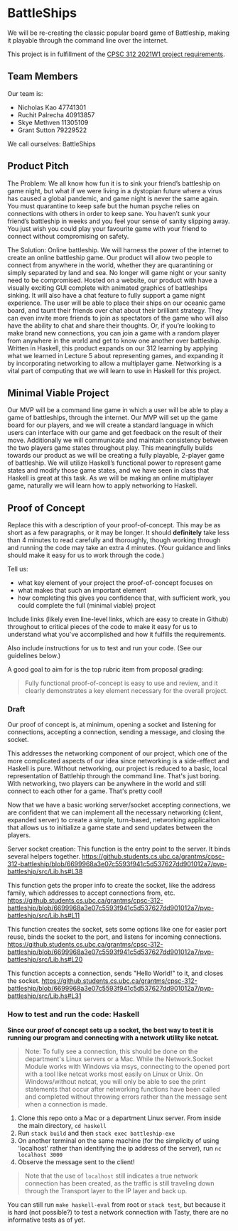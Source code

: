 # BattleShips

We will be re-creating the classic popular board game of Battleship, making it playable through the command line
over the internet.

This project is in fulfillment of the [CPSC 312 2021W1 project requirements](https://steven-wolfman.github.io/cpsc-312-website/project.html).

## Team Members

Our team is:

+ Nicholas Kao 47741301
+ Ruchit Palrecha 40913857
+ Skye Methven 11305109
+ Grant Sutton 79229522

We call ourselves: BattleShips

## Product Pitch

The Problem: We all know how fun it is to sink your friend’s battleship on game night, but what if we were living in a dystopian future where a virus has caused a global pandemic, and game night is never the same again. You must quarantine to keep safe but the human psyche relies on connections with others in order to keep sane. You haven’t sunk your friend’s battleship in weeks and you feel your sense of sanity slipping away. You just wish you could play your favourite game with your friend to connect without compromising on safety.

The Solution: Online battleship. We will harness the power of the internet to create an online battleship game. Our product will allow two people to connect from anywhere in the world, whether they are quarantining or simply separated by land and sea. No longer will game night or your sanity need to be compromised. Hosted on a website, our product with have a visually exciting GUI complete with animated graphics of battleships sinking. It will also have a chat feature to fully support a game night experience. The user will be able to place their ships on our oceanic game board, and taunt their friends over chat about their brilliant strategy. They can even invite more friends to join as spectators of the game who will also have the ability to chat and share their thoughts. Or, if you’re looking to make brand new connections, you can join a game with a random player from anywhere in the world and get to know one another over battleship. Written in Haskell, this product expands on our 312 learning by applying what we learned in Lecture 5 about representing games, and expanding it by incorporating networking to allow a multiplayer game. Networking is a vital part of computing that we will learn to use in Haskell for this project. 

## Minimal Viable Project

Our MVP will be a command line game in which a user will be able to play a game of battleships, through the internet. Our MVP will set up the game board for our players, and we will create a standard language in which users can interface with our game and get feedback on the result of their move. Additionally we will communicate and maintain consistency between the two players game states throughout play. This meaningfully builds towards our product as we will be creating a fully playable, 2-player game of battleship. We will utilize Haskell’s functional power to represent game states and modify those game states, and we have seen in class that Haskell is great at this task. As we will be making an online multiplayer game, naturally we will learn how to apply networking to Haskell. 

## Proof of Concept

Replace this with a description of your proof-of-concept. This may be as short as a few paragraphs, or it may be longer.
It should **definitely** take less than 4 minutes to read carefully and thoroughly, though working through and running the
code may take an extra 4 minutes. (Your guidance and links should make it easy for us to work through the code.)

Tell us:

+ what key element of your project the proof-of-concept focuses on
+ what makes that such an important element
+ how completing this gives you confidence that, with sufficient work, you could complete the full (minimal viable) project


Include links (likely even line-level links, which are easy to create in Github) throughout to critical pieces of
the code to make it easy for us to understand what you've accomplished and how it fulfills the requirements.

Also include instructions for us to test and run your code. (See our guidelines below.)

A good goal to aim for is the top rubric item from proposal grading:

> Fully functional proof-of-concept is easy to use and review, and it clearly demonstrates a key element necessary for the overall project.


### Draft

Our proof of concept is, at minimum, opening a socket and listening for connections, accepting a connection, sending a message, and closing the socket.

This addresses the networking component of our project, which one of the more complicated aspects of our idea since networking is a side-effect and Haskell is pure. Without networking, our project is reduced to a basic, local representation of Battlehip through the command line. That's just boring. With networking, two players can be anywhere in the world and still connect to each other for a game. That's pretty cool!

Now that we have a basic working server/socket accepting connections, we are confident that we can implement all the necessary networking (client, expanded server) to create a simple, turn-based, networking applicaiton that allows us to initialize a game state and send updates between the players.

Server socket creation: This function is the entry point to the server. It binds several helpers together.
https://github.students.cs.ubc.ca/grantms/cpsc-312-battleship/blob/6699968a3e07c5593f941c5d537627dd901012a7/pvp-battleship/src/Lib.hs#L38  

This function gets the proper info to create the socket, like the address family, which addresses to accept connections from, etc.  
https://github.students.cs.ubc.ca/grantms/cpsc-312-battleship/blob/6699968a3e07c5593f941c5d537627dd901012a7/pvp-battleship/src/Lib.hs#L11

This function creates the socket, sets some options like one for easier port reuse, binds the socket to the port, and listens for incoming connections.
https://github.students.cs.ubc.ca/grantms/cpsc-312-battleship/blob/6699968a3e07c5593f941c5d537627dd901012a7/pvp-battleship/src/Lib.hs#L20

This function accepts a connection, sends "Hello World!" to it, and closes the socket.
https://github.students.cs.ubc.ca/grantms/cpsc-312-battleship/blob/6699968a3e07c5593f941c5d537627dd901012a7/pvp-battleship/src/Lib.hs#L31

### How to test and run the code: Haskell

**Since our proof of concept sets up a socket, the best way to test it is running our program and connecting with a network utility like netcat.**

> Note: To fully see a connection, this should be done on the department's Linux servers or a Mac. While the Network.Socket Module works with Windows via msys, connecting to the opened port with a tool like netcat works most easily on Linux or Unix. On Windows/without netcat, you will only be able to see the print statements that occur after networking functions have been called and completed without throwing errors rather than the message sent when a connection is made.

1. Clone this repo onto a Mac or a department Linux server. From inside the main directory, `cd haskell`
2. Run `stack build` and then `stack exec battleship-exe`
3. On another terminal on the same machine (for the simplicity of using 'localhost' rather than identifying the ip address of the server), run `nc localhost 3000`
4. Observe the message sent to the client!
> Note that the use of `localhost` still indicates a true network connection has been created, as the traffic is still traveling down through the Transport layer to the IP layer and back up.

You can still run `make haskell-eval` from root or `stack test`, but because it is hard (not possible?) to test a network connection with Tasty, there are no informative tests as of yet.